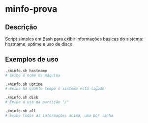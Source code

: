 # minfo-prova

## Descrição
Script simples em Bash para exibir informações básicas do sistema: hostname, uptime e uso de disco.

## Exemplos de uso

```bash
./minfo.sh hostname
# Exibe o nome da máquina

./minfo.sh uptime
# Exibe há quanto tempo o sistema está ligado

./minfo.sh disk
# Exibe o uso da partição "/"

./minfo.sh all
# Exibe todas as informações acima, uma por linha
